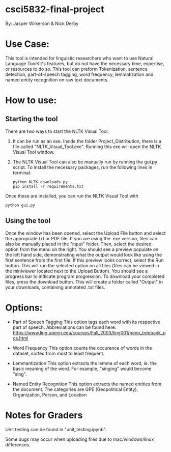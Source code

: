 # csci5832-final-project

By:
Jasper Wilkerson & Nick Derby

# Use Case:

This tool is intended for linguistic researchers who want to use Natural Language ToolKit's features, but do not have the necessary time, expertise, or resources to do so. This tool can preform Tokenization, sentence detection, part-of-speech tagging, word frequency, lemmatization and named entity recognition on raw text documents.

# How to use:

## Starting the tool

There are two ways to start the NLTK Visual Tool.

1.  It can be run as an exe. Inside the folder Project_Distribution, there is a file called "NLTK_Visual_Tool.exe". Running this exe will open the NLTK Visual Tool window.

2.  The NLTK Visual Tool can also be manually run by running the gui.py script. To install the necessary packages, run the following lines in terminal.

        python NLTK_downloads.py
        pip install -r requirements.txt

Once these are installed, you can run the NLTK Visual Tool with

    python gui.py

## Using the tool

Once the window has been opened, select the Upload File button and select the appropriate txt or PDF file. If you are using the .exe version, files can also be manually placed in the "input" folder. Then, select the desired option from the menu on the right. You should see a preview populate on the left hand side, demonstrating what the output would look like using the first sentence from the first file. If this preview looks correct, select the Run button. This will run the selected option on all files (files can be viewed in the miniviewer located next to the Upload Button). You should see a progress bar to indicate program progression. To download your completed files, press the download button. This will create a folder called "Output" in your downloads, containing annotated .txt files.

# Options:

- Part of Speech Tagging
  This option tags each word with its respective part of speech. Abbreviations can be found here: https://www.ling.upenn.edu/courses/Fall_2003/ling001/penn_treebank_pos.html

- Word Frequency
  This option counts the occurence of words in the dataset, sorted from most to least frequent.

- Lemmantization
  This option extracts the lemma of each word, ie. the basic meaning of the word. For example, "singing" would become "sing".

- Named Entity Recognition
  This option extracts the named entities from the document. The categories are GPE (Geopolitical Entity), Organization, Person, and Location

# Notes for Graders

Unit testing can be found in "unit_testing.ipynb".

Some bugs may occur when uploading files due to mac/windows/linux differences.
